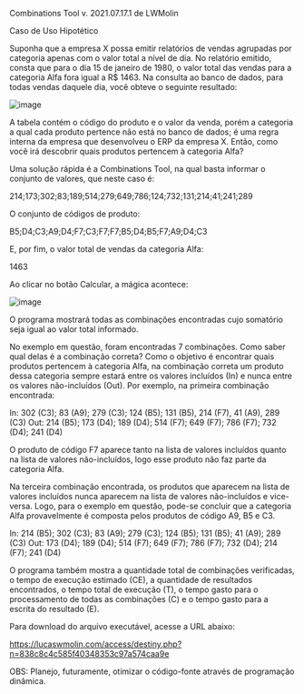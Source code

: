 Combinations Tool
 v. 2021.07.17.1
de LWMolin

Caso de Uso Hipotético

Suponha que a empresa X possa emitir relatórios de vendas agrupadas por categoria apenas com o valor total a nível de dia. 
No relatório emitido, consta que para o dia 15 de janeiro de 1980, o valor total das vendas para a categoria Alfa fora igual a R$ 1463. 
Na consulta ao banco de dados, para todas vendas daquele dia, você obteve o seguinte resultado:

![image](https://user-images.githubusercontent.com/28737900/131934873-19e0e49d-f628-40c4-9a4e-94f2c3409e9e.png)

A tabela contém o código do produto e o valor da venda, porém a categoria a qual cada produto pertence não está no banco de dados; é uma regra interna da empresa que desenvolveu o ERP da empresa X. Então, como você irá descobrir quais produtos pertencem à categoria Alfa? 

Uma solução rápida é a Combinations Tool, na qual basta informar o conjunto de valores, que neste caso é:

214;173;302;83;189;514;279;649;786;124;732;131;214;41;241;289

O conjunto de códigos de produto:

B5;D4;C3;A9;D4;F7;C3;F7;F7;B5;D4;B5;F7;A9;D4;C3

E, por fim, o valor total de vendas da categoria Alfa:

1463

Ao clicar no botão Calcular, a mágica acontece:

![image](https://user-images.githubusercontent.com/28737900/131934848-5b60bf8c-7dff-46f9-8de3-fe07edeb64ce.png)

O programa mostrará todas as combinações encontradas cujo somatório seja igual ao valor total informado. 

No exemplo em questão, foram encontradas 7 combinações. Como saber qual delas é a combinação correta? Como o objetivo é encontrar quais produtos pertencem à categoria Alfa, na combinação correta um produto dessa categoria sempre estará entre os valores incluídos (In) e nunca entre os valores não-incluídos (Out). Por exemplo, na primeira combinação encontrada:

In: 302 (C3); 83 (A9); 279 (C3); 124 (B5); 131 (B5), 214 (F7), 41 (A9), 289 (C3)
Out: 214 (B5); 173 (D4); 189 (D4); 514 (F7); 649 (F7); 786 (F7); 732 (D4); 241 (D4)

O produto de código F7 aparece tanto na lista de valores incluídos quanto na lista de valores não-incluídos, logo esse produto não faz parte da categoria Alfa.

Na terceira combinação encontrada, os produtos que aparecem na lista de valores incluídos nunca aparecem na lista de valores não-incluídos e vice-versa. Logo, para o exemplo em questão, pode-se concluir que a categoria Alfa provavelmente é composta pelos produtos de código A9, B5 e C3.

In: 214 (B5); 302 (C3); 83 (A9); 279 (C3); 124 (B5); 131 (B5); 41 (A9); 289 (C3)
Out: 173 (D4); 189 (D4); 514 (F7); 649 (F7); 786 (F7); 732 (D4); 214 (F7); 241 (D4)

O programa também mostra a quantidade total de combinações verificadas, o tempo de execução estimado (CE), a quantidade de resultados encontrados, o tempo total de execução (T), o tempo gasto para o processamento de todas as combinações (C) e o tempo gasto para a escrita do resultado (E).


Para download do arquivo executável, acesse a URL abaixo:

https://lucaswmolin.com/access/destiny.php?n=838c8c4c585f40348353c97a574caa9e

OBS: Planejo, futuramente, otimizar o código-fonte através de programação dinâmica.
